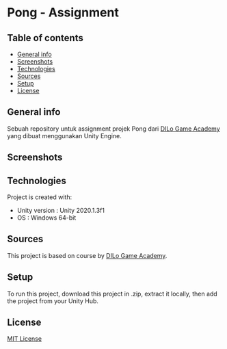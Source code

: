# Pong - Assignment

## Table of contents
* [General info](#general-info)
* [Screenshots](#screenshots)
* [Technologies](#technologies)
* [Sources](#sources)
* [Setup](#setup)
* [License](#license)

## General info
Sebuah repository untuk assignment projek Pong dari [DILo Game Academy](https://academy.dilo.id) yang dibuat menggunakan Unity Engine.

## Screenshots

	
## Technologies
Project is created with:
* Unity version : Unity 2020.1.3f1
* OS : Windows 64-bit

## Sources
This project is based on course by [DILo Game Academy](https://academy.dilo.id).
	
## Setup
To run this project, download this project in .zip, extract it locally, then add the project from your Unity Hub.

## License
[MIT License](https://github.com/briannzw/github-pong/blob/master/LICENSE)
